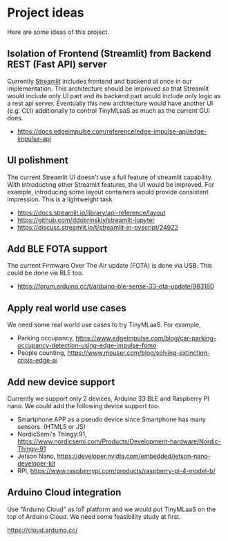 # Project ideas

Here are some ideas of this project.


## Isolation of Frontend (Streamlit) from Backend REST (Fast API) server

Currently [Streamlit](https://streamlit.io/) includes frontend and backend at once in our implementation.
This architecture should be improved so that Streamlit would include only UI part and
its backend part would include only logic as a rest api server.
Eventually this new architecture would have another UI (e.g. CLI) additionally to control TinyMLaaS as much as the current GUI does.

- https://docs.edgeimpulse.com/reference/edge-impulse-api/edge-impulse-api


## UI polishment

The current Streamlit UI doesn't use a full feature of streamlit capability.
With introducting other Streamlit features, the UI would be improved.
For example, introducing some layout containers would provide consistent impression.
This is a lightweight task.

- https://docs.streamlit.io/library/api-reference/layout
- https://github.com/ddobrinskiy/streamlit-jupyter
- https://discuss.streamlit.io/t/streamlit-in-pyscript/24922



## Add BLE FOTA support

The current Firmware Over The Air update (FOTA) is done via USB.
This could be done via BLE too.

- https://forum.arduino.cc/t/arduino-ble-sense-33-ota-update/983160


## Apply real world use cases

We need some real world use cases to try TinyMLaaS. For example,

- Parking occupancy, https://www.edgeimpulse.com/blog/car-parking-occupancy-detection-using-edge-impulse-fomo
- People counting, https://www.mouser.com/blog/solving-extinction-crisis-edge-ai


## Add new device support

Currently we support only 2 devices, Arduino 33 BLE and Raspberry PI nano. We could add the following device support too.

- Smartphone APP as a pseudo device since Smartphone has many sensors. (HTML5 or JS)
- NordicSemi's Thingy:91, https://www.nordicsemi.com/Products/Development-hardware/Nordic-Thingy-91
- Jetson Nano, https://developer.nvidia.com/embedded/jetson-nano-developer-kit
- RPI, https://www.raspberrypi.com/products/raspberry-pi-4-model-b/


## Arduino Cloud integration

Use "Arduino Cloud" as IoT platform and we would put TinyMLaaS on the top of Arduino Cloud. We need some feasibility study at first.

https://cloud.arduino.cc/
